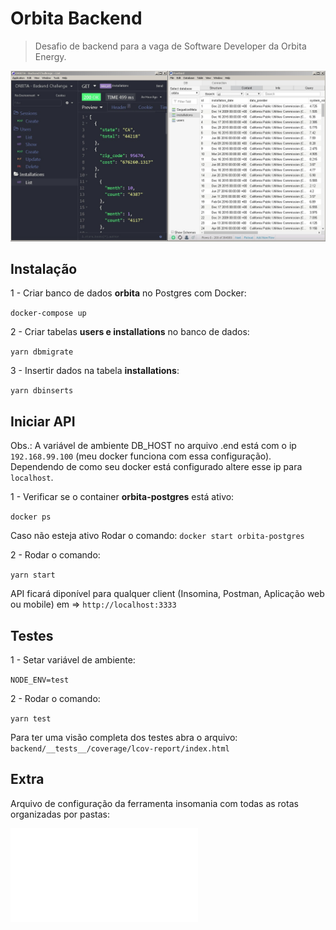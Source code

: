 # Orbita Backend

> Desafio de backend para a vaga de Software Developer da Orbita Energy.

![](header.jpg)

## Instalação

1 - Criar banco de dados **orbita** no Postgres com Docker:

`docker-compose up`

2 - Criar tabelas **users e installations** no banco de dados:

`yarn dbmigrate`

3 - Insertir dados na tabela **installations**:

`yarn dbinserts`

## Iniciar API

Obs.: A variável de ambiente DB_HOST no arquivo .end está com o ip `192.168.99.100` (meu docker funciona com essa configuração).
Dependendo de como seu docker está configurado altere esse ip para `localhost`.

1 - Verificar se o container **orbita-postgres** está ativo:

`docker ps`

Caso não esteja ativo Rodar o comando: `docker start orbita-postgres`

2 - Rodar o comando:

`yarn start`

API ficará diponível para qualquer client (Insomina, Postman, Aplicação web ou mobile) em => `http://localhost:3333`

## Testes

1 - Setar variável de ambiente:

`NODE_ENV=test`

2 - Rodar o comando:

`yarn test`

Para ter uma visão completa dos testes abra o arquivo: `backend/__tests__/coverage/lcov-report/index.html`

## Extra

Arquivo de configuração da ferramenta insomania com todas as rotas organizadas por pastas:

![](Insomnia.json)
